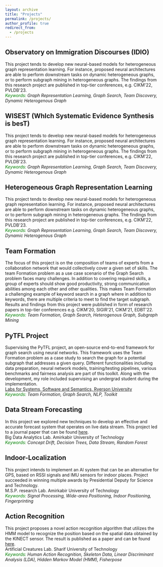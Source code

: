 ```yaml
---
layout: archive
title: "Projects"
permalink: /projects/
author_profile: true
redirect_from:
  - /projects
---
```


## Observatory on Immigration Discourses (IDIO)
This project tends to develop new neural-based models for heterogeneous graph representation learning. For instance, proposed neural architectures are able to perform downstream tasks on dynamic heterogeneous graphs, or to perform subgraph mining in heterogeneous graphs. The findings from this research project are published in top-tier conferences, e.g. CIKM'22, PVLDB'23.
<br/> *<span style="color:green;">Keywords:</span> Graph Representation Learning, Graph Search, Team Discovery, Dynamic Heterogenous Graph*
<br/>

## WISEST (WhIch Systematic Evidence Synthesis is besT)
This project tends to develop new neural-based models for heterogeneous graph representation learning. For instance, proposed neural architectures are able to perform downstream tasks on dynamic heterogeneous graphs, or to perform subgraph mining in heterogeneous graphs. The findings from this research project are published in top-tier conferences, e.g. CIKM'22, PVLDB'23.
<br/> *<span style="color:green;">Keywords:</span> Graph Representation Learning, Graph Search, Team Discovery, Dynamic Heterogenous Graph*
<br/>

## Heterogeneous Graph Representation Learning
This project tends to develop new neural-based models for heterogeneous graph representation learning. For instance, proposed neural architectures are able to perform downstream tasks on dynamic heterogeneous graphs, or to perform subgraph mining in heterogeneous graphs. The findings from this research project are published in top-tier conferences, e.g. CIKM'22, PVLDB'23.
<br/> *<span style="color:green;">Keywords:</span> Graph Representation Learning, Graph Search, Team Discovery, Dynamic Heterogenous Graph*
<br/>

## Team Formation
The focus of this project is on the composition of teams of experts from a collaboration network that would collectively cover a given set of skills. The team Formation problem as a use case scenario of the Graph Search problem faces many challenges. In addition to covering required skills, a group of experts should show good productivity, strong communication abilities among each other and other qualities. This makes Team Formation a challenging example of keyword search in a graph where in addition to keywords, there are multiple criteria to meet to find the target subgraph. Results and findings from this project were published in form of research papers in top-tier conferences e.g. CIKM'20, SIGIR'21, CIKM'21, EDBT'22.
<br/> *<span style="color:green;">Keywords:</span> Team Formation, Graph Search, Heterogenous Graph, Subgraph Mining*
<br/>

## PyTFL Project
Supervising the PyTFL project, an open-source end-to-end framework for graph search using neural networks. This framework uses the Team Formation problem as a case study to search the graph for a potential subgraph that addresses a given query. Different functionalities including data preparation, neural network models, training/testing pipelines, various benchmarks and fairness analysis are part of this toolkit. Along with the development, my role included supervising an undergrad student during the implementation.
<br/>[Labs for Systems, Software and Semantics, Ryerson University](https://ls3.rnet.ryerson.ca/)
<br/> *<span style="color:green;">Keywords:</span> Team Formation, Graph Search, NLP, Toolkit*
<br/>

## Data Stream Forecasting
In this project we explored new techniques to develop an effective and accurate forecast system that operates on live data stream. This project led to a journal paper that can be found [here](https://hal.archives-ouvertes.fr/hal-02821058/document).
<br/>Big Data Analytics Lab. Amirkabir University of Technology
<br/> *<span style="color:green;">Keywords:</span> Concept Drift, Decision Trees, Data Stream, Random Forest*
<br/>

## Indoor-Localization
This project intends to implement an AI system that can be an alternative for GPS, based on RSSI signals and IMU sensors for indoor places. Project succeeded in winning multiple awards by Presidential Deputy for Science and Technology. 
<br/>M.S.P. research Lab. Amirkabir University of Technology
<br/> *<span style="color:green;">Keywords:</span> Signal Processing, Wide-area Positioning, Indoor Positioning, Fingerprinting*
<br/>

## Action Recognition
This project proposes a novel action recognition algorithm that utilizes the HMM model to recognize the position based on the spatial data obtained by the KINECT sensor. The result is published as a paper and can be found [here](https://ieeexplore.ieee.org/document/8219411/).
<br/>Artificial Creatures Lab. Sharif University of Technology
<br/> *<span style="color:green;">Keywords:</span> Human Action Recognition, Skeleton Data, Linear Discriminant Analysis (LDA), Hidden Markov Model (HMM), Fisherpose*




